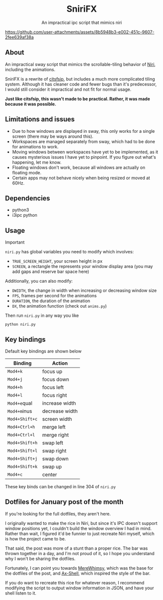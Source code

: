 <h1 align="center">SniriFX</h1>
<p align="center">An impractical ipc script that mimics niri</p>

https://github.com/user-attachments/assets/8b5948b3-e002-451c-9607-2fee639af38a

## About

An impractical sway script that mimics the scrollable-tiling behavior of [Niri](https://github.com/YaLTeR/niri), including the animations.

SniriFX is a rewrite of [citsfsip](https://github.com/Failedex/citsfsip), but includes a much more complicated tiling system. Although it has cleaner code and fewer bugs than it's predecessor, I would still consider it impractical and not fit for normal usage. 

**Just like citsfsip, this wasn't made to be practical. Rather, it was made because it was possible.**

## Limitations and issues

- Due to how windows are displayed in sway, this only works for a single screen (there may be ways around this). 
- Workspaces are managed separately from sway, which had to be done for animations to work.
- Moving windows between workspaces have yet to be implemented, as it causes mysterious issues I have yet to pinpoint. If you figure out what's happening, let me know.
- Floating windows don't work, because all windows are actually on floating mode. 
- Certain apps may not behave nicely when being resized or moved at 60Hz.

## Dependencies

- python3 
- i3ipc python

## Usage

> [!IMPORTANT]
> `niri.py` has global variables you need to modify which involves:
> - `TRUE_SCREEN_HEIGHT`, your screen height in px
> - `SCREEN`, a rectangle the represents your window display area (you may add gaps and reserve bar space here)

Additionally, you can also modify: 
- `DWIDTH`, the change in width when increasing or decreasing window size 
- `FPS`, frames per second for the animations
- `DURATION`, the duration of the animation
- `DX`, the animation function (check out `anims.py`)

Then run `niri.py` in any way you like
```
python niri.py
```

## Key bindings

Default key bindings are shown below 

| Binding                | Action       |
| --- | --- |
| `Mod4+k`                 | focus up     |
| `Mod4+j`                 | focus down   |
| `Mod4+h`                 | focus left   |
| `Mod4+l`                 | focus right  |
| `Mod4+e`qual             | increase width |
| `Mod4+m`inus             | decrease width | 
| `Mod4+Shift+c`           | screen width |
| `Mod4+Ctrl+h`            | merge left |
| `Mod4+Ctrl+l`            | merge right |
| `Mod4+Shift+h`           | swap left |
| `Mod4+Shift+l`           | swap right |
| `Mod4+Shift+j`           | swap down |
| `Mod4+Shift+k`           | swap up |
| `Mod4+c`                 | center |

These key binds can be changed in line 304 of `niri.py`

## Dotfiles for January post of the month

If you're looking for the full dotfiles, they aren't here.

I originally wanted to make the rice in Niri, but since it's IPC doesn't support window positions yet, I couldn't build the window overview I had in mind. Rather than wait, I figured it'd be funnier to just recreate Niri myself, which is how the project came to be.

That said, the post was more of a stunt than a proper rice. The bar was thrown together in a day, and I'm not proud of it, so I hope you understand why I won't be sharing the dotfiles.

Fortunately, I can point you towards [MereWhimsy](https://github.com/Failedex/MereWhimsy), which was the base for the dotfiles of the post, and [Ax-Shell](https://github.com/Axenide/Ax-Shell), which inspired the style of the bar.

If you do want to recreate this rice for whatever reason, I recommend modifying the script to output window information in JSON, and have your shell listen to it.
